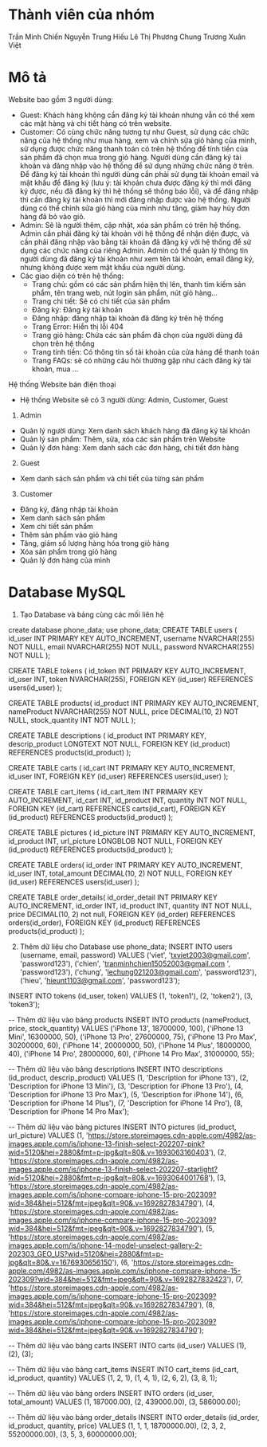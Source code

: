 # Thành viên của nhóm

Trần Minh Chiến
Nguyễn Trung Hiếu
Lê Thị Phương Chung
Trương Xuân Việt

# Mô tả

Website bao gồm 3 người dùng:

-   Guest: Khách hàng không cần đăng ký tài khoản nhưng vẫn có thể xem các mặt hàng và chi tiết hàng có trên website.
-   Customer: Có cùng chức năng tương tự như Guest, sử dụng các chức năng của hệ thống như mua hàng, xem và chỉnh sửa giỏ hàng của minh, sử dụng được chức năng thanh toán có trên hệ thống để tính tiền của sản phẩm đã chọn mua trong giỏ hàng. Người dùng cần đăng ký tài khoản và đăng nhập vào hệ thống để sử dụng những chức năng ở trên. Để đăng ký tài khoản thì người dùng cần phải sử dụng tài khoản email và mật khẩu để đăng ký (lưu ý: tài khoản chưa được đăng ký thì mới đăng ký được, nếu đã đăng ký thì hệ thống sẽ thông báo lỗi), và để đăng nhập thì cần đăng ký tài khoản thì mới đăng nhập được vào hệ thống. Người dùng có thể chỉnh sửa giỏ hàng của mình như tăng, giảm hay hủy đơn hàng đã bỏ vào giỏ.
-   Admin: Sẽ là người thêm, cập nhật, xóa sản phẩm có trên hệ thống. Admin cần phải đăng ký tài khoản với hệ thống để nhận diện được, và cần phải đăng nhập vào bằng tài khoản đã đăng ký với hệ thống để sử dụng các chức năng của riêng Admin. Admin có thể quản lý thông tin người dùng đã đăng ký tài khoản như xem tên tài khoản, email đăng ký, nhưng không được xem mật khẩu của người dùng.
-   Các giao diện có trên hệ thống:
    -   Trang chủ: gồm có các sản phẩm hiện thị lên, thanh tìm kiếm sản phẩm, tên trang web, nút login sản phẩm, nút giỏ hàng...
    -   Trang chi tiết: Sẽ có chi tiết của sản phẩm
    -   Đăng ký: Đăng ký tài khoản
    -   Đăng nhập: đăng nhập tài khoản đã đăng ký trên hệ thống
    -   Trang Error: Hiển thị lỗi 404
    -   Trang giỏ hàng: Chứa các sản phẩm đã chọn của người dùng đã chọn trên hệ thống
    -   Trang tính tiền: Có thông tin số tài khoản của cửa hàng để thanh toán
    -   Trang FAQs: sẽ có những câu hỏi thường gặp như cách đăng ký tài khoản, mua ...

Hệ thống Website bán điện thoại

-   Hệ thống Website sẽ có 3 người dùng: Admin, Customer, Guest

1. Admin

-   Quản lý người dùng: Xem danh sách khách hàng đã đăng ký tài khoản
-   Quản lý sản phẩm: Thêm, sửa, xóa các sản phẩm trên Website
-   Quản lý đơn hàng: Xem danh sách các đơn hàng, chi tiết đơn hàng

2. Guest

-   Xem danh sách sản phẩm và chi tiết của từng sản phẩm

3. Customer

-   Đăng ký, đăng nhập tài khoản
-   Xem danh sách sản phẩm
-   Xem chi tiết sản phẩm
-   Thêm sản phẩm vào giỏ hàng
-   Tăng, giảm số lượng hàng hóa trong giỏ hàng
-   Xóa sản phẩm trong giỏ hàng
-   Quản lý đơn hàng của mình

# Database MySQL

1. Tạo Database và bảng cùng các mối liên hệ

create database phone_data;
use phone_data;
CREATE TABLE users (
id_user INT PRIMARY KEY AUTO_INCREMENT,
username NVARCHAR(255) NOT NULL,
email NVARCHAR(255) NOT NULL,
password NVARCHAR(255) NOT NULL
);

CREATE TABLE tokens (
id_token INT PRIMARY KEY AUTO_INCREMENT,
id_user INT,
token NVARCHAR(255),
FOREIGN KEY (id_user) REFERENCES users(id_user)
);

CREATE TABLE products(
id_product INT PRIMARY KEY AUTO_INCREMENT,
nameProduct NVARCHAR(255) NOT NULL,
price DECIMAL(10, 2) NOT NULL,
stock_quantity INT NOT NULL
);

CREATE TABLE descriptions (
id_product INT PRIMARY KEY,
descrip_product LONGTEXT NOT NULL,
FOREIGN KEY (id_product) REFERENCES products(id_product)
);

CREATE TABLE carts (
id_cart INT PRIMARY KEY AUTO_INCREMENT,
id_user INT,
FOREIGN KEY (id_user) REFERENCES users(id_user)
);

CREATE TABLE cart_items (
id_cart_item INT PRIMARY KEY AUTO_INCREMENT,
id_cart INT,
id_product INT,
quantity INT NOT NULL,
FOREIGN KEY (id_cart) REFERENCES carts(id_cart),
FOREIGN KEY (id_product) REFERENCES products(id_product)
);

CREATE TABLE pictures (
id_picture INT PRIMARY KEY AUTO_INCREMENT,
id_product INT,
url_picture LONGBLOB NOT NULL,
FOREIGN KEY (id_product) REFERENCES products(id_product)
);

CREATE TABLE orders(
id_order INT PRIMARY KEY AUTO_INCREMENT,
id_user INT,
total_amount DECIMAL(10, 2) NOT NULL,
FOREIGN KEY (id_user) REFERENCES users(id_user)
);

CREATE TABLE order_details(
id_order_detail INT PRIMARY KEY AUTO_INCREMENT,
id_order INT,
id_product INT,
quantity INT NOT NULL,
price DECIMAL(10, 2) not null,
FOREIGN KEY (id_order) REFERENCES orders(id_order),
FOREIGN KEY (id_product) REFERENCES products(id_product)
);

2. Thêm dữ liệu cho Database
   use phone_data;
   INSERT INTO users (username, email, password) VALUES
   ('viet', 'txviet2003@gmail.com', 'password123'),
   ('chien', 'tranminhchien15052003@gmail.com ', 'password123'),
   ('chung', 'lechung021203@gmail.com', 'password123'),
   ('hieu', 'hieunt1103@gmail.com', 'password123');

INSERT INTO tokens (id_user, token) VALUES
(1, 'token1'),
(2, 'token2'),
(3, 'token3');

-- Thêm dữ liệu vào bảng products
INSERT INTO products (nameProduct, price, stock_quantity)
VALUES
('iPhone 13', 18700000, 100),
('iPhone 13 Mini', 16300000, 50),
('iPhone 13 Pro', 27600000, 75),
('iPhone 13 Pro Max', 30200000, 60),
('iPhone 14', 20000000, 50),
('iPhone 14 Plus', 18000000, 40),
('iPhone 14 Pro', 28000000, 60),
('iPhone 14 Pro Max', 31000000, 55);

-- Thêm dữ liệu vào bảng descriptions
INSERT INTO descriptions (id_product, descrip_product) VALUES
(1, 'Description for iPhone 13'),
(2, 'Description for iPhone 13 Mini'),
(3, 'Description for iPhone 13 Pro'),
(4, 'Description for iPhone 13 Pro Max'),
(5, 'Description for iPhone 14'),
(6, 'Description for iPhone 14 Plus'),
(7, 'Description for iPhone 14 Pro'),
(8, 'Description for iPhone 14 Pro Max');

-- Thêm dữ liệu vào bảng pictures
INSERT INTO pictures (id_product, url_picture) VALUES
(1, 'https://store.storeimages.cdn-apple.com/4982/as-images.apple.com/is/iphone-13-finish-select-202207-pink?wid=5120&hei=2880&fmt=p-jpg&qlt=80&.v=1693063160403'),
(2, 'https://store.storeimages.cdn-apple.com/4982/as-images.apple.com/is/iphone-13-finish-select-202207-starlight?wid=5120&hei=2880&fmt=p-jpg&qlt=80&.v=1693064001768'),
(3, 'https://store.storeimages.cdn-apple.com/4982/as-images.apple.com/is/iphone-compare-iphone-15-pro-202309?wid=384&hei=512&fmt=jpeg&qlt=90&.v=1692827834790'),
(4, 'https://store.storeimages.cdn-apple.com/4982/as-images.apple.com/is/iphone-compare-iphone-15-pro-202309?wid=384&hei=512&fmt=jpeg&qlt=90&.v=1692827834790'),
(5, 'https://store.storeimages.cdn-apple.com/4982/as-images.apple.com/is/iphone-14-model-unselect-gallery-2-202303_GEO_US?wid=5120&hei=2880&fmt=p-jpg&qlt=80&.v=1676930656150'),
(6, 'https://store.storeimages.cdn-apple.com/4982/as-images.apple.com/is/iphone-compare-iphone-15-202309?wid=384&hei=512&fmt=jpeg&qlt=90&.v=1692827832423'),
(7, 'https://store.storeimages.cdn-apple.com/4982/as-images.apple.com/is/iphone-compare-iphone-15-pro-202309?wid=384&hei=512&fmt=jpeg&qlt=90&.v=1692827834790'),
(8, 'https://store.storeimages.cdn-apple.com/4982/as-images.apple.com/is/iphone-compare-iphone-15-pro-202309?wid=384&hei=512&fmt=jpeg&qlt=90&.v=1692827834790');

-- Thêm dữ liệu vào bảng carts
INSERT INTO carts (id_user) VALUES
(1), (2), (3);

-- Thêm dữ liệu vào bảng cart_items
INSERT INTO cart_items (id_cart, id_product, quantity) VALUES
(1, 2, 1),
(1, 4, 1),
(2, 6, 2),
(3, 8, 1);

-- Thêm dữ liệu vào bảng orders
INSERT INTO orders (id_user, total_amount) VALUES
(1, 187000.00),
(2, 439000.00),
(3, 586000.00);

-- Thêm dữ liệu vào bảng order_details
INSERT INTO order_details (id_order, id_product, quantity, price) VALUES
(1, 1, 1, 18700000.00),
(2, 3, 2, 55200000.00),
(3, 5, 3, 60000000.00);
